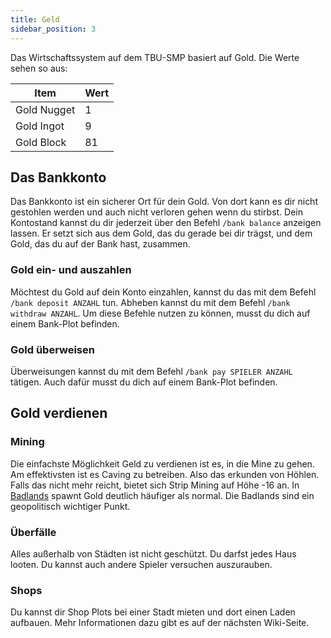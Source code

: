 ```yaml
---
title: Geld
sidebar_position: 3
---
```

Das Wirtschaftssystem auf dem TBU-SMP basiert auf Gold. Die Werte sehen so aus:

| Item        | Wert |
|-------------|------|
| Gold Nugget | 1    |
| Gold Ingot  | 9    |
| Gold Block  | 81   |

## Das Bankkonto
Das Bankkonto ist ein sicherer Ort für dein Gold. Von dort kann es dir nicht gestohlen werden und auch nicht verloren gehen wenn du stirbst.
Dein Kontostand kannst du dir jederzeit über den Befehl `/bank balance` anzeigen lassen. Er setzt sich aus dem Gold, das du gerade bei dir trägst, und dem Gold, das du auf der Bank hast, zusammen.
### Gold ein- und auszahlen
Möchtest du Gold auf dein Konto einzahlen, kannst du das mit dem Befehl `/bank deposit ANZAHL` tun. Abheben kannst du mit dem Befehl `/bank withdraw ANZAHL`. Um diese Befehle nutzen zu können, musst du dich auf einem Bank-Plot befinden.
### Gold überweisen
Überweisungen kannst du mit dem Befehl `/bank pay SPIELER ANZAHL` tätigen. Auch dafür musst du dich auf einem Bank-Plot befinden.

## Gold verdienen
### Mining
Die einfachste Möglichkeit Geld zu verdienen ist es, in die Mine zu gehen. Am effektivsten ist es Caving zu betreiben. Also das erkunden von Höhlen. Falls das nicht mehr reicht, bietet sich Strip Mining auf Höhe -16 an.
In [Badlands](https://minecraft.fandom.com/wiki/Badlands) spawnt Gold deutlich häufiger als normal. Die Badlands sind ein geopolitisch wichtiger Punkt.
### Überfälle
Alles außerhalb von Städten ist nicht geschützt. Du darfst jedes Haus looten. Du kannst auch andere Spieler versuchen auszurauben.
### Shops
Du kannst dir Shop Plots bei einer Stadt mieten und dort einen Laden aufbauen. Mehr Informationen dazu gibt es auf der nächsten Wiki-Seite.
